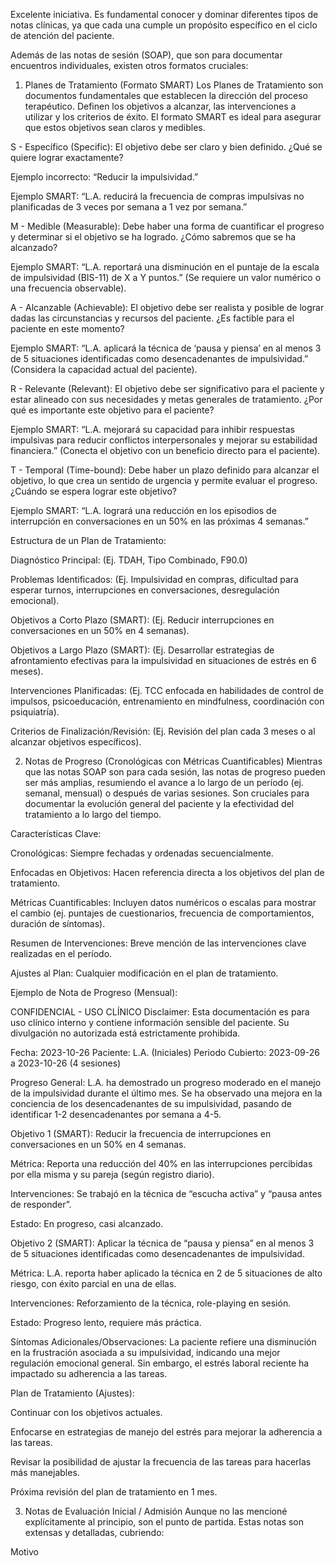 Excelente iniciativa. Es fundamental conocer y dominar diferentes tipos de notas clínicas, ya que cada una cumple un propósito específico en el ciclo de atención del paciente.

Además de las notas de sesión (SOAP), que son para documentar encuentros individuales, existen otros formatos cruciales:

1. Planes de Tratamiento (Formato SMART)
Los Planes de Tratamiento son documentos fundamentales que establecen la dirección del proceso terapéutico. Definen los objetivos a alcanzar, las intervenciones a utilizar y los criterios de éxito. El formato SMART es ideal para asegurar que estos objetivos sean claros y medibles.

S - Específico (Specific): El objetivo debe ser claro y bien definido. ¿Qué se quiere lograr exactamente?

Ejemplo incorrecto: “Reducir la impulsividad.”

Ejemplo SMART: “L.A. reducirá la frecuencia de compras impulsivas no planificadas de 3 veces por semana a 1 vez por semana.”

M - Medible (Measurable): Debe haber una forma de cuantificar el progreso y determinar si el objetivo se ha logrado. ¿Cómo sabremos que se ha alcanzado?

Ejemplo SMART: “L.A. reportará una disminución en el puntaje de la escala de impulsividad (BIS-11) de X a Y puntos.” (Se requiere un valor numérico o una frecuencia observable).

A - Alcanzable (Achievable): El objetivo debe ser realista y posible de lograr dadas las circunstancias y recursos del paciente. ¿Es factible para el paciente en este momento?

Ejemplo SMART: “L.A. aplicará la técnica de ‘pausa y piensa’ en al menos 3 de 5 situaciones identificadas como desencadenantes de impulsividad.” (Considera la capacidad actual del paciente).

R - Relevante (Relevant): El objetivo debe ser significativo para el paciente y estar alineado con sus necesidades y metas generales de tratamiento. ¿Por qué es importante este objetivo para el paciente?

Ejemplo SMART: “L.A. mejorará su capacidad para inhibir respuestas impulsivas para reducir conflictos interpersonales y mejorar su estabilidad financiera.” (Conecta el objetivo con un beneficio directo para el paciente).

T - Temporal (Time-bound): Debe haber un plazo definido para alcanzar el objetivo, lo que crea un sentido de urgencia y permite evaluar el progreso. ¿Cuándo se espera lograr este objetivo?

Ejemplo SMART: “L.A. logrará una reducción en los episodios de interrupción en conversaciones en un 50% en las próximas 4 semanas.”

Estructura de un Plan de Tratamiento:

Diagnóstico Principal: (Ej. TDAH, Tipo Combinado, F90.0)

Problemas Identificados: (Ej. Impulsividad en compras, dificultad para esperar turnos, interrupciones en conversaciones, desregulación emocional).

Objetivos a Corto Plazo (SMART): (Ej. Reducir interrupciones en conversaciones en un 50% en 4 semanas).

Objetivos a Largo Plazo (SMART): (Ej. Desarrollar estrategias de afrontamiento efectivas para la impulsividad en situaciones de estrés en 6 meses).

Intervenciones Planificadas: (Ej. TCC enfocada en habilidades de control de impulsos, psicoeducación, entrenamiento en mindfulness, coordinación con psiquiatría).

Criterios de Finalización/Revisión: (Ej. Revisión del plan cada 3 meses o al alcanzar objetivos específicos).

2. Notas de Progreso (Cronológicas con Métricas Cuantificables)
Mientras que las notas SOAP son para cada sesión, las notas de progreso pueden ser más amplias, resumiendo el avance a lo largo de un período (ej. semanal, mensual) o después de varias sesiones. Son cruciales para documentar la evolución general del paciente y la efectividad del tratamiento a lo largo del tiempo.

Características Clave:

Cronológicas: Siempre fechadas y ordenadas secuencialmente.

Enfocadas en Objetivos: Hacen referencia directa a los objetivos del plan de tratamiento.

Métricas Cuantificables: Incluyen datos numéricos o escalas para mostrar el cambio (ej. puntajes de cuestionarios, frecuencia de comportamientos, duración de síntomas).

Resumen de Intervenciones: Breve mención de las intervenciones clave realizadas en el período.

Ajustes al Plan: Cualquier modificación en el plan de tratamiento.

Ejemplo de Nota de Progreso (Mensual):

CONFIDENCIAL - USO CLÍNICO
Disclaimer: Esta documentación es para uso clínico interno y contiene información sensible del paciente. Su divulgación no autorizada está estrictamente prohibida.

Fecha: 2023-10-26
Paciente: L.A. (Iniciales)
Periodo Cubierto: 2023-09-26 a 2023-10-26 (4 sesiones)

Progreso General:
L.A. ha demostrado un progreso moderado en el manejo de la impulsividad durante el último mes. Se ha observado una mejora en la conciencia de los desencadenantes de su impulsividad, pasando de identificar 1-2 desencadenantes por semana a 4-5.

Objetivo 1 (SMART): Reducir la frecuencia de interrupciones en conversaciones en un 50% en 4 semanas.

Métrica: Reporta una reducción del 40% en las interrupciones percibidas por ella misma y su pareja (según registro diario).

Intervenciones: Se trabajó en la técnica de “escucha activa” y “pausa antes de responder”.

Estado: En progreso, casi alcanzado.

Objetivo 2 (SMART): Aplicar la técnica de “pausa y piensa” en al menos 3 de 5 situaciones identificadas como desencadenantes de impulsividad.

Métrica: L.A. reporta haber aplicado la técnica en 2 de 5 situaciones de alto riesgo, con éxito parcial en una de ellas.

Intervenciones: Reforzamiento de la técnica, role-playing en sesión.

Estado: Progreso lento, requiere más práctica.

Síntomas Adicionales/Observaciones:
La paciente refiere una disminución en la frustración asociada a su impulsividad, indicando una mejor regulación emocional general. Sin embargo, el estrés laboral reciente ha impactado su adherencia a las tareas.

Plan de Tratamiento (Ajustes):

Continuar con los objetivos actuales.

Enfocarse en estrategias de manejo del estrés para mejorar la adherencia a las tareas.

Revisar la posibilidad de ajustar la frecuencia de las tareas para hacerlas más manejables.

Próxima revisión del plan de tratamiento en 1 mes.

3. Notas de Evaluación Inicial / Admisión
Aunque no las mencioné explícitamente al principio, son el punto de partida. Estas notas son extensas y detalladas, cubriendo:

Motivo